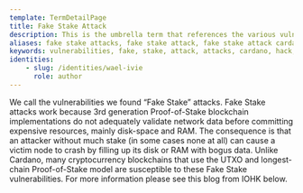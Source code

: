 ```yaml
---
template: TermDetailPage
title: Fake Stake Attack
description: This is the umbrella term that references the various vulnerabilities of Proof-of-Stake cryptocurrencies like Cardano. 
aliases: fake stake attacks, fake stake attack, fake stake attack cardano, cardano hack, PoS hacks, proof-of-stake hacks, proof-of-stake attacks, proof-of-stake vulnerabilities, utxo model hacks
keywords: vulnerabilities, fake, stake, attack, attacks, cardano, hack, hacks, PoSv3, 3rd-generation, blockchain, PoS, ada, 51%
identities: 
    - slug: /identities/wael-ivie
      role: author
---
```


We call the vulnerabilities we found “Fake Stake” attacks. Fake Stake attacks work because 3rd generation Proof-of-Stake blockchain implementations do not adequately validate network data before committing expensive resources, mainly disk-space and RAM. The consequence is that an attacker without much stake (in some cases none at all) can cause a victim node to crash by filling up its disk or RAM with bogus data. Unlike Cardano, many cryptocurrency blockchains that use the UTXO and longest-chain Proof-of-Stake model are susceptible to these Fake Stake vulnerabilities. For more information please see this blog from IOHK below.